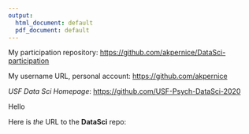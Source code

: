 ```yaml
---
output:
  html_document: default
  pdf_document: default
---
```

My participation repository:
https://github.com/akpernice/DataSci-participation

My username URL, personal account:
https://github.com/akpernice

*USF Data Sci Homepage*: 
https://github.com/USF-Psych-DataSci-2020

Hello

Here is _the_ URL to the **DataSci** repo: 





